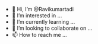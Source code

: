 - 👋 Hi, I’m @Ravikumartadi
- 👀 I’m interested in ...
- 🌱 I’m currently learning ...
- 💞️ I’m looking to collaborate on ...
- 📫 How to reach me ...

<!---
Ravikumartadi/Ravikumartadi is a ✨ special ✨ repository because its `README.md` (this file) appears on your GitHub profile.
You can click the Preview link to take a look at your changes.
--->
